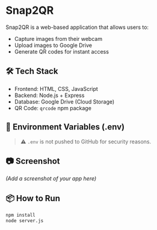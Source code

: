 # Snap2QR

Snap2QR is a web-based application that allows users to:

- Capture images from their webcam
- Upload images to Google Drive
- Generate QR codes for instant access

## 🛠️ Tech Stack

- Frontend: HTML, CSS, JavaScript
- Backend: Node.js + Express
- Database: Google Drive (Cloud Storage)
- QR Code: `qrcode` npm package

## 🔐 Environment Variables (.env)


> ⚠️ `.env` is not pushed to GitHub for security reasons.

## 📷 Screenshot

*(Add a screenshot of your app here)*

## 📦 How to Run

```bash
npm install
node server.js
